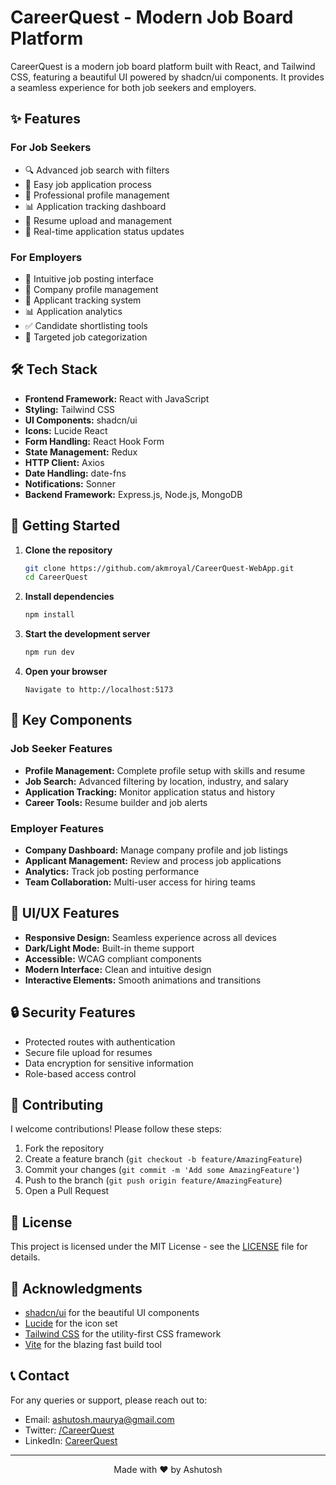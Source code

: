 # CareerQuest - Modern Job Board Platform

CareerQuest is a modern job board platform built with React, and Tailwind CSS, featuring a beautiful UI powered by shadcn/ui components. It provides a seamless experience for both job seekers and employers.

## ✨ Features

### For Job Seekers
- 🔍 Advanced job search with filters
- 📝 Easy job application process
- 👤 Professional profile management
- 📊 Application tracking dashboard
- 📑 Resume upload and management
- 🔔 Real-time application status updates

### For Employers
- 📌 Intuitive job posting interface
- 🏢 Company profile management
- 👥 Applicant tracking system
- 📊 Application analytics
- ✅ Candidate shortlisting tools
- 🎯 Targeted job categorization

## 🛠️ Tech Stack

- **Frontend Framework:** React with JavaScript
- **Styling:** Tailwind CSS
- **UI Components:** shadcn/ui
- **Icons:** Lucide React
- **Form Handling:** React Hook Form
- **State Management:** Redux
- **HTTP Client:** Axios
- **Date Handling:** date-fns
- **Notifications:** Sonner
- **Backend Framework:** Express.js, Node.js, MongoDB

## 🚀 Getting Started

1. **Clone the repository**
   ```bash
   git clone https://github.com/akmroyal/CareerQuest-WebApp.git
   cd CareerQuest
   ```

2. **Install dependencies**
   ```bash
   npm install
   ```

3. **Start the development server**
   ```bash
   npm run dev
   ```

4. **Open your browser**
   ```
   Navigate to http://localhost:5173
   ```

## 📱 Key Components

### Job Seeker Features
- **Profile Management:** Complete profile setup with skills and resume
- **Job Search:** Advanced filtering by location, industry, and salary
- **Application Tracking:** Monitor application status and history
- **Career Tools:** Resume builder and job alerts

### Employer Features
- **Company Dashboard:** Manage company profile and job listings
- **Applicant Management:** Review and process job applications
- **Analytics:** Track job posting performance
- **Team Collaboration:** Multi-user access for hiring teams

## 🎨 UI/UX Features

- **Responsive Design:** Seamless experience across all devices
- **Dark/Light Mode:** Built-in theme support
- **Accessible:** WCAG compliant components
- **Modern Interface:** Clean and intuitive design
- **Interactive Elements:** Smooth animations and transitions

## 🔒 Security Features

- Protected routes with authentication
- Secure file upload for resumes
- Data encryption for sensitive information
- Role-based access control

## 🤝 Contributing

I welcome contributions! Please follow these steps:

1. Fork the repository
2. Create a feature branch (`git checkout -b feature/AmazingFeature`)
3. Commit your changes (`git commit -m 'Add some AmazingFeature'`)
4. Push to the branch (`git push origin feature/AmazingFeature`)
5. Open a Pull Request

## 📄 License

This project is licensed under the MIT License - see the [LICENSE](LICENSE) file for details.

## 🙏 Acknowledgments

- [shadcn/ui](https://ui.shadcn.com/) for the beautiful UI components
- [Lucide](https://lucide.dev/) for the icon set
- [Tailwind CSS](https://tailwindcss.com/) for the utility-first CSS framework
- [Vite](https://vitejs.dev/) for the blazing fast build tool

## 📞 Contact

For any queries or support, please reach out to:
- Email: ashutosh.maurya@gmail.com
- Twitter: [/CareerQuest](https://x.com/akm_royals)
- LinkedIn: [CareerQuest](https://www.linkedin.com/in/ashu-maurya-9026xxxx/)

---
<!-- https://github.com/DhruvVasisht/JobQuest -->
<p align="center">Made with ❤️ by Ashutosh</p>
